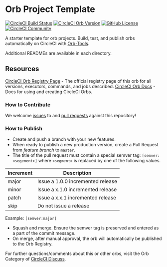 # Orb Project Template

[![CircleCI Build Status](https://circleci.com/gh/hightouchio/permifrost-orb.svg?style=shield "CircleCI Build Status")](https://circleci.com/gh/hightouchio/permifrost-orb) [![CircleCI Orb Version](https://img.shields.io/badge/endpoint.svg?url=https://badges.circleci.io/orb/hightouchio/permifrost-orb)](https://circleci.com/orbs/registry/orb/hightouchio/permifrost-orb) [![GitHub License](https://img.shields.io/badge/license-MIT-lightgrey.svg)](https://raw.githubusercontent.com/hightouchio/permifrost-orb/master/LICENSE) [![CircleCI Community](https://img.shields.io/badge/community-CircleCI%20Discuss-343434.svg)](https://discuss.circleci.com/c/ecosystem/orbs)



A starter template for orb projects. Build, test, and publish orbs automatically on CircleCI with [Orb-Tools](https://circleci.com/orbs/registry/orb/circleci/orb-tools).

Additional READMEs are available in each directory.



## Resources

[CircleCI Orb Registry Page](https://circleci.com/orbs/registry/orb/hightouchio/permifrost-orb) - The official registry page of this orb for all versions, executors, commands, and jobs described.
[CircleCI Orb Docs](https://circleci.com/docs/2.0/orb-intro/#section=configuration) - Docs for using and creating CircleCI Orbs.

### How to Contribute

We welcome [issues](https://github.com/hightouchio/permifrost-orb/issues) to and [pull requests](https://github.com/hightouchio/permifrost-orb/pulls) against this repository!

### How to Publish
* Create and push a branch with your new features.
* When ready to publish a new production version, create a Pull Request from _feature branch_ to `master`.
* The title of the pull request must contain a special semver tag: `[semver:<segement>]` where `<segment>` is replaced by one of the following values.

| Increment | Description|
| ----------| -----------|
| major     | Issue a 1.0.0 incremented release|
| minor     | Issue a x.1.0 incremented release|
| patch     | Issue a x.x.1 incremented release|
| skip      | Do not issue a release|

Example: `[semver:major]`

* Squash and merge. Ensure the semver tag is preserved and entered as a part of the commit message.
* On merge, after manual approval, the orb will automatically be published to the Orb Registry.


For further questions/comments about this or other orbs, visit the Orb Category of [CircleCI Discuss](https://discuss.circleci.com/c/orbs).

